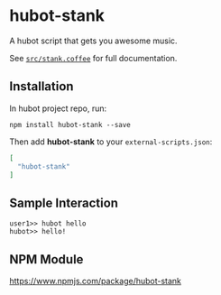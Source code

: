 # hubot-stank

A hubot script that gets you awesome music.

See [`src/stank.coffee`](src/stank.coffee) for full documentation.

## Installation

In hubot project repo, run:

`npm install hubot-stank --save`

Then add **hubot-stank** to your `external-scripts.json`:

```json
[
  "hubot-stank"
]
```

## Sample Interaction

```
user1>> hubot hello
hubot>> hello!
```

## NPM Module

https://www.npmjs.com/package/hubot-stank
